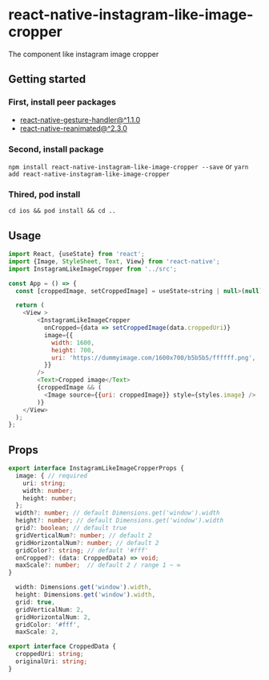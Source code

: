 # react-native-instagram-like-image-cropper
The component like instagram image cropper

## Getting started
### First, install peer packages
- [react-native-gesture-handler@^1.1.0](https://docs.swmansion.com/react-native-gesture-handler/docs/1.10.3/)
- [react-native-reanimated@^2.3.0](https://docs.swmansion.com/react-native-reanimated/docs/)
### Second, install package
`npm install react-native-instagram-like-image-cropper --save`
or
`yarn add react-native-instagram-like-image-cropper`

### Thired, pod install
`cd ios && pod install && cd ..`

## Usage
```javascript
import React, {useState} from 'react';
import {Image, StyleSheet, Text, View} from 'react-native';
import InstagramLikeImageCropper from '../src';

const App = () => {
  const [croppedImage, setCroppedImage] = useState<string | null>(null);

  return (
    <View >
        <InstagramLikeImageCropper
          onCropped={data => setCroppedImage(data.croppedUri)}
          image={{
            width: 1600,
            height: 700,
            uri: 'https://dummyimage.com/1600x700/b5b5b5/ffffff.png',
          }}
        />
        <Text>Cropped image</Text>
        {croppedImage && (
          <Image source={{uri: croppedImage}} style={styles.image} />
        )}
    </View>
  );
};
```

## Props
```ts
export interface InstagramLikeImageCropperProps {
  image: { // required
    uri: string;
    width: number;
    height: number;
  };
  width?: number; // default Dimensions.get('window').width
  height?: number; // default Dimensions.get('window').width
  grid?: boolean; // default true
  gridVerticalNum?: number; // default 2
  gridHorizontalNum?: number; // default 2
  gridColor?: string; // default '#fff'
  onCropped?: (data: CroppedData) => void;
  maxScale?: number;  // default 2 / range 1 ~ ∞
}

  width: Dimensions.get('window').width,
  height: Dimensions.get('window').width,
  grid: true,
  gridVerticalNum: 2,
  gridHorizontalNum: 2,
  gridColor: '#fff',
  maxScale: 2,

export interface CroppedData {
  croppedUri: string;
  originalUri: string;
}
```